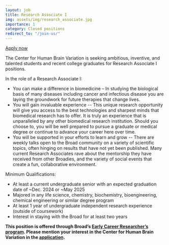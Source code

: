 ```yaml
---
layout: job
title: Research Associate I
img: assets/img/research_associate.jpg
importance: 1
category: Closed positions
redirect_to: "/join-us/"
---
```


<a href="https://broadinstitute.avature.net/en_US/careers/JobDetail/Cambridge-Massachusetts-United-States-Early-Career-Researchers-Research-Associate-I-Broad-wide-openings/18800">Apply now <i class="fas fa-external-link-alt"></i></a>

The Center for Human Brain Variation is seeking ambitious, inventive, and talented students and recent college graduates for Research Associate I positions. 

In the role of a Research Associate I:
- You can make a difference in biomedicine – In studying the biological basis of many diseases including cancer and infectious disease you are laying the groundwork for future therapies that change lives.
- You will gain invaluable experience -- This unique research opportunity will give you access to the best technologies and sharpest minds that biomedical research has to offer. It is truly an experience that is unparalleled by any other biomedical research institution. Should you choose to, you will be well prepared to pursue a graduate or medical degree or continue to advance your career here over time. 
- You will be supported in your efforts to learn and grow -- There are weekly talks open to the Broad community on a variety of scientific topics, often hinging on results that have not yet been published. Many current Research Associates rave about the mentorship they have received from other Broadies, and the variety of social events that create a fun, collaborative environment. 

Minimum Qualifications:
- At least a current undergraduate senior with an expected graduation date of ~Dec. 2024 or ~May 2025 
- Majored in any life science, chemistry, biochemistry, bioengineering, chemical engineering or similar degree program 
- At least 1 year of undergraduate independent research experience (outside of coursework) 
- Interest in staying with the Broad for at least two years

**This position is offered through Broad’s [Early Career Researcher’s program](https://www.broadinstitute.org/careers/recent-grads).  Please mention your interest in the Center for Human Brain Variation in the [application](https://broadinstitute.avature.net/en_US/careers/JobDetail/Cambridge-Massachusetts-United-States-Early-Career-Researchers-Research-Associate-I-Broad-wide-openings/18800).**
